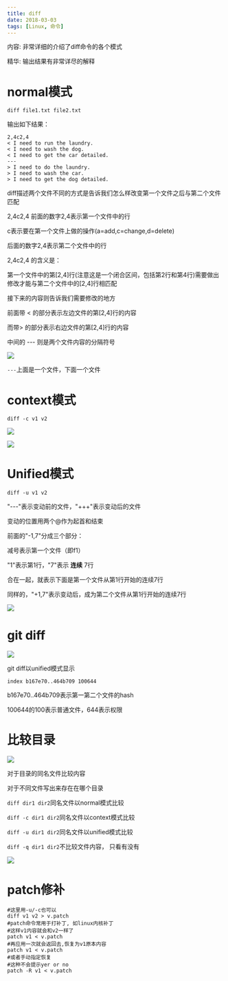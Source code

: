 ```yaml
---
title: diff
date: 2018-03-03
tags: [Linux, 命令]
---
```


内容: 非常详细的介绍了diff命令的各个模式

精华: 输出结果有非常详尽的解释

<!-- more -->

# normal模式
`diff file1.txt file2.txt`

输出如下结果：

```
2,4c2,4
< I need to run the laundry.
< I need to wash the dog.
< I need to get the car detailed.
---
> I need to do the laundry.
> I need to wash the car.
> I need to get the dog detailed.
```

diff描述两个文件不同的方式是告诉我们怎么样改变第一个文件之后与第二个文件匹配

2,4c2,4 前面的数字2,4表示第一个文件中的行

c表示要在第一个文件上做的操作(a=add,c=change,d=delete)

后面的数字2,4表示第二个文件中的行

2,4c2,4 的含义是：

第一个文件中的第[2,4]行(注意这是一个闭合区间，包括第2行和第4行)需要做出修改才能与第二个文件中的[2,4]行相匹配

接下来的内容则告诉我们需要修改的地方

前面带 < 的部分表示左边文件的第[2,4]行的内容

而带> 的部分表示右边文件的第[2,4]行的内容

中间的 --- 则是两个文件内容的分隔符号

![](http://p1rbtn7qp.bkt.clouddn.com/18-1-16/72496273.jpg)

`---`上面是一个文件，下面一个文件

# context模式

`diff -c v1 v2`

![](http://p1rbtn7qp.bkt.clouddn.com/18-1-16/43108391.jpg)

![](http://p1rbtn7qp.bkt.clouddn.com/18-1-16/38712468.jpg)

# Unified模式

`diff -u v1 v2`

"---"表示变动前的文件，"+++"表示变动后的文件

变动的位置用两个@作为起首和结束

前面的"-1,7"分成三个部分：

减号表示第一个文件（即f1）

"1"表示第1行，"7"表示 **连续** 7行

合在一起，就表示下面是第一个文件从第1行开始的连续7行

同样的，"+1,7"表示变动后，成为第二个文件从第1行开始的连续7行

![](http://p1rbtn7qp.bkt.clouddn.com/18-1-16/20592687.jpg)

# git diff

![](http://p1rbtn7qp.bkt.clouddn.com/18-1-16/71449293.jpg)

git diff以unified模式显示

`index b167e70..464b709 100644`

b167e70..464b709表示第一第二个文件的hash

100644的100表示普通文件，644表示权限

# 比较目录

![](http://p1rbtn7qp.bkt.clouddn.com/18-1-16/86091843.jpg)

对于目录的同名文件比较内容

对于不同文件写出来存在在哪个目录

`diff dir1 dir2`同名文件以normal模式比较

`diff -c dir1 dir2`同名文件以context模式比较

`diff -u dir1 dir2`同名文件以unified模式比较

`diff -q dir1 dir2`不比较文件内容， 只看有没有

![](http://p1rbtn7qp.bkt.clouddn.com/18-1-16/3570538.jpg)

# patch修补

```
#这里用-u/-c也可以
diff v1 v2 > v.patch
#patch命令常用于打补丁, 如linux内核补丁
#这样v1内容就会和v2一样了
patch v1 < v.patch
#再应用一次就会返回去,恢复为v1原本内容
patch v1 < v.patch
#或者手动指定恢复
#这种不会提示yer or no
patch -R v1 < v.patch
```
